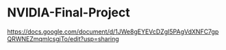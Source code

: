# NVIDIA-Final-Project
[https://docs.google.com/document/d/1JWe8gEYEVcDZgI5PAgVdXNFC7gpQRWNEZmqmlcsgjTo/edit?usp=sharing ](url)
